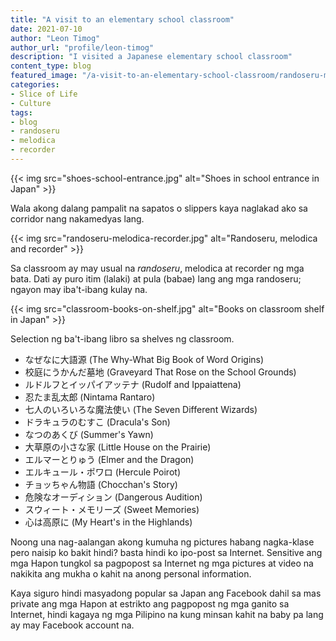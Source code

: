 ```yaml
---
title: "A visit to an elementary school classroom"
date: 2021-07-10
author: "Leon Timog"
author_url: "profile/leon-timog"
description: "I visited a Japanese elementary school classroom"
content_type: blog
featured_image: "/a-visit-to-an-elementary-school-classroom/randoseru-melodica-recorder.jpg"
categories:
- Slice of Life
- Culture
tags:
- blog
- randoseru
- melodica
- recorder
---
```

{{< img src="shoes-school-entrance.jpg" alt="Shoes in school entrance in Japan" >}}

Wala akong dalang pampalit na sapatos o slippers kaya naglakad ako sa corridor nang nakamedyas lang.

{{< img src="randoseru-melodica-recorder.jpg" alt="Randoseru, melodica and recorder" >}}

Sa classroom ay may usual na *randoseru*, melodica at recorder ng mga bata. Dati ay puro itim (lalaki) at pula (babae) lang ang mga randoseru; ngayon may iba't-ibang kulay na. 

{{< img src="classroom-books-on-shelf.jpg" alt="Books on classroom shelf in Japan" >}}

Selection ng ba't-ibang libro sa shelves ng classroom.

- なぜなに大語源 (The Why-What Big Book of Word Origins)
- 校庭にうかんだ墓地 (Graveyard That Rose on the School Grounds)
- ルドルフとイッパイアッテナ (Rudolf and Ippaiattena)
- 忍たま乱太郎 (Nintama Rantaro)
- 七人のいろいろな魔法使い (The Seven Different Wizards)
- ドラキュラのむすこ (Dracula's Son)
- なつのあくび (Summer's Yawn)
- 大草原の小さな家 (Little House on the Prairie)
- エルマーとりゅう (Elmer and the Dragon)
- エルキュール・ポワロ (Hercule Poirot)
- チョッちゃん物語 (Chocchan's Story)
- 危険なオーディション (Dangerous Audition)
- スウィート・メモリーズ (Sweet Memories)
- 心は高原に (My Heart's in the Highlands)

Noong una nag-aalangan akong kumuha ng pictures habang nagka-klase pero naisip ko bakit hindi? basta hindi ko ipo-post sa Internet. Sensitive ang mga Hapon tungkol sa pagpopost sa Internet ng mga pictures at video na nakikita ang mukha o kahit na anong personal information.

Kaya siguro hindi masyadong popular sa Japan ang Facebook dahil sa mas private ang mga Hapon at estrikto ang pagpopost ng mga ganito sa Internet, hindi kagaya ng mga Pilipino na kung minsan kahit na baby pa lang ay may Facebook account na.